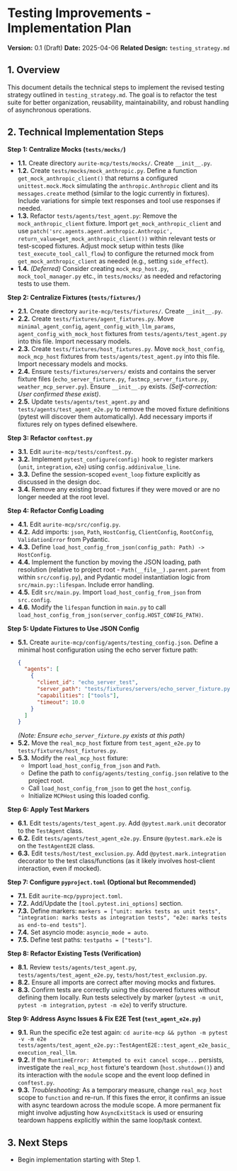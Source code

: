# Testing Improvements - Implementation Plan

**Version:** 0.1 (Draft)
**Date:** 2025-04-06
**Related Design:** `testing_strategy.md`

## 1. Overview

This document details the technical steps to implement the revised testing strategy outlined in `testing_strategy.md`. The goal is to refactor the test suite for better organization, reusability, maintainability, and robust handling of asynchronous operations.

## 2. Technical Implementation Steps

**Step 1: Centralize Mocks (`tests/mocks/`)**

*   **1.1.** Create directory `aurite-mcp/tests/mocks/`. Create `__init__.py`.
*   **1.2.** Create `tests/mocks/mock_anthropic.py`. Define a function `get_mock_anthropic_client()` that returns a configured `unittest.mock.Mock` simulating the `anthropic.Anthropic` client and its `messages.create` method (similar to the logic currently in fixtures). Include variations for simple text responses and tool use responses if needed.
*   **1.3.** Refactor `tests/agents/test_agent.py`: Remove the `mock_anthropic_client` fixture. Import `get_mock_anthropic_client` and use `patch('src.agents.agent.anthropic.Anthropic', return_value=get_mock_anthropic_client())` within relevant tests or test-scoped fixtures. Adjust mock setup within tests (like `test_execute_tool_call_flow`) to configure the returned mock from `get_mock_anthropic_client` as needed (e.g., setting `side_effect`).
*   **1.4.** *(Deferred)* Consider creating `mock_mcp_host.py`, `mock_tool_manager.py` etc., in `tests/mocks/` as needed and refactoring tests to use them.

**Step 2: Centralize Fixtures (`tests/fixtures/`)**

*   **2.1.** Create directory `aurite-mcp/tests/fixtures/`. Create `__init__.py`.
*   **2.2.** Create `tests/fixtures/agent_fixtures.py`. Move `minimal_agent_config`, `agent_config_with_llm_params`, `agent_config_with_mock_host` fixtures from `tests/agents/test_agent.py` into this file. Import necessary models.
*   **2.3.** Create `tests/fixtures/host_fixtures.py`. Move `mock_host_config`, `mock_mcp_host` fixtures from `tests/agents/test_agent.py` into this file. Import necessary models and mocks.
*   **2.4.** Ensure `tests/fixtures/servers/` exists and contains the server fixture files (`echo_server_fixture.py`, `fastmcp_server_fixture.py`, `weather_mcp_server.py`). Ensure `__init__.py` exists. *(Self-correction: User confirmed these exist)*.
*   **2.5.** Update `tests/agents/test_agent.py` and `tests/agents/test_agent_e2e.py` to remove the moved fixture definitions (pytest will discover them automatically). Add necessary imports if fixtures rely on types defined elsewhere.

**Step 3: Refactor `conftest.py`**

*   **3.1.** Edit `aurite-mcp/tests/conftest.py`.
*   **3.2.** Implement `pytest_configure(config)` hook to register markers (`unit`, `integration`, `e2e`) using `config.addinivalue_line`.
*   **3.3.** Define the session-scoped `event_loop` fixture explicitly as discussed in the design doc.
*   **3.4.** Remove any existing broad fixtures if they were moved or are no longer needed at the root level.

**Step 4: Refactor Config Loading**

*   **4.1.** Edit `aurite-mcp/src/config.py`.
*   **4.2.** Add imports: `json`, `Path`, `HostConfig`, `ClientConfig`, `RootConfig`, `ValidationError` from Pydantic.
*   **4.3.** Define `load_host_config_from_json(config_path: Path) -> HostConfig`.
*   **4.4.** Implement the function by moving the JSON loading, path resolution (relative to project root - `Path(__file__).parent.parent` from within `src/config.py`), and Pydantic model instantiation logic from `src/main.py::lifespan`. Include error handling.
*   **4.5.** Edit `src/main.py`. Import `load_host_config_from_json` from `src.config`.
*   **4.6.** Modify the `lifespan` function in `main.py` to call `load_host_config_from_json(server_config.HOST_CONFIG_PATH)`.

**Step 5: Update Fixtures to Use JSON Config**

*   **5.1.** Create `aurite-mcp/config/agents/testing_config.json`. Define a minimal host configuration using the echo server fixture path:
    ```json
    {
      "agents": [
        {
          "client_id": "echo_server_test",
          "server_path": "tests/fixtures/servers/echo_server_fixture.py",
          "capabilities": ["tools"],
          "timeout": 10.0
        }
      ]
    }
    ```
    *(Note: Ensure `echo_server_fixture.py` exists at this path)*
*   **5.2.** Move the `real_mcp_host` fixture from `test_agent_e2e.py` to `tests/fixtures/host_fixtures.py`.
*   **5.3.** Modify the `real_mcp_host` fixture:
    *   Import `load_host_config_from_json` and `Path`.
    *   Define the path to `config/agents/testing_config.json` relative to the project root.
    *   Call `load_host_config_from_json` to get the `host_config`.
    *   Initialize `MCPHost` using this loaded config.

**Step 6: Apply Test Markers**

*   **6.1.** Edit `tests/agents/test_agent.py`. Add `@pytest.mark.unit` decorator to the `TestAgent` class.
*   **6.2.** Edit `tests/agents/test_agent_e2e.py`. Ensure `@pytest.mark.e2e` is on the `TestAgentE2E` class.
*   **6.3.** Edit `tests/host/test_exclusion.py`. Add `@pytest.mark.integration` decorator to the test class/functions (as it likely involves host-client interaction, even if mocked).

**Step 7: Configure `pyproject.toml` (Optional but Recommended)**

*   **7.1.** Edit `aurite-mcp/pyproject.toml`.
*   **7.2.** Add/Update the `[tool.pytest.ini_options]` section.
*   **7.3.** Define markers: `markers = ["unit: marks tests as unit tests", "integration: marks tests as integration tests", "e2e: marks tests as end-to-end tests"]`.
*   **7.4.** Set asyncio mode: `asyncio_mode = auto`.
*   **7.5.** Define test paths: `testpaths = ["tests"]`.

**Step 8: Refactor Existing Tests (Verification)**

*   **8.1.** Review `tests/agents/test_agent.py`, `tests/agents/test_agent_e2e.py`, `tests/host/test_exclusion.py`.
*   **8.2.** Ensure all imports are correct after moving mocks and fixtures.
*   **8.3.** Confirm tests are correctly using the discovered fixtures without defining them locally. Run tests selectively by marker (`pytest -m unit`, `pytest -m integration`, `pytest -m e2e`) to verify structure.

**Step 9: Address Async Issues & Fix E2E Test (`test_agent_e2e.py`)**

*   **9.1.** Run the specific e2e test again: `cd aurite-mcp && python -m pytest -v -m e2e tests/agents/test_agent_e2e.py::TestAgentE2E::test_agent_e2e_basic_execution_real_llm`.
*   **9.2.** If the `RuntimeError: Attempted to exit cancel scope...` persists, investigate the `real_mcp_host` fixture's teardown (`host.shutdown()`) and its interaction with the `module` scope and the event loop defined in `conftest.py`.
*   **9.3.** *Troubleshooting:* As a temporary measure, change `real_mcp_host` scope to `function` and re-run. If this fixes the error, it confirms an issue with async teardown across the module scope. A more permanent fix might involve adjusting how `AsyncExitStack` is used or ensuring teardown happens explicitly within the same loop/task context.

## 3. Next Steps

*   Begin implementation starting with Step 1.
